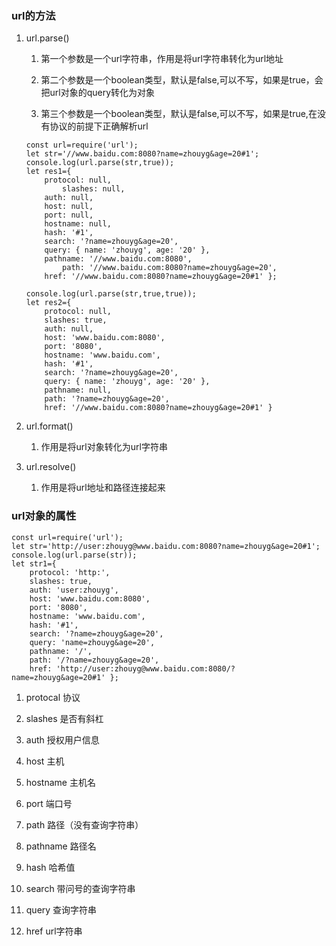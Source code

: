 ### url的方法

 1. url.parse()
    1. 第一个参数是一个url字符串，作用是将url字符串转化为url地址
    
    2. 第二个参数是一个boolean类型，默认是false,可以不写，如果是true，会把url对象的query转化为对象
    
    3. 第三个参数是一个boolean类型，默认是false,可以不写，如果是true,在没有协议的前提下正确解析url
    
    ```
    const url=require('url');
    let str='//www.baidu.com:8080?name=zhouyg&age=20#1';
    console.log(url.parse(str,true));
    let res1={
        protocol: null,
            slashes: null,
        auth: null,
        host: null,
        port: null,
        hostname: null,
        hash: '#1',
        search: '?name=zhouyg&age=20',
        query: { name: 'zhouyg', age: '20' },
        pathname: '//www.baidu.com:8080',
            path: '//www.baidu.com:8080?name=zhouyg&age=20',
        href: '//www.baidu.com:8080?name=zhouyg&age=20#1' };
    
    console.log(url.parse(str,true,true));
    let res2={
        protocol: null,
        slashes: true,
        auth: null,
        host: 'www.baidu.com:8080',
        port: '8080',
        hostname: 'www.baidu.com',
        hash: '#1',
        search: '?name=zhouyg&age=20',
        query: { name: 'zhouyg', age: '20' },
        pathname: null,
        path: '?name=zhouyg&age=20',
        href: '//www.baidu.com:8080?name=zhouyg&age=20#1' }
    ```
    
    
 
 2. url.format()
 
    1. 作用是将url对象转化为url字符串 
 
 3. url.resolve()
 
    1. 作用是将url地址和路径连接起来
 
### url对象的属性

```
const url=require('url');
let str='http://user:zhouyg@www.baidu.com:8080?name=zhouyg&age=20#1';
console.log(url.parse(str));
let str1={
    protocol: 'http:',
    slashes: true,
    auth: 'user:zhouyg',
    host: 'www.baidu.com:8080',
    port: '8080',
    hostname: 'www.baidu.com',
    hash: '#1',
    search: '?name=zhouyg&age=20',
    query: 'name=zhouyg&age=20',
    pathname: '/',
    path: '/?name=zhouyg&age=20',
    href: 'http://user:zhouyg@www.baidu.com:8080/?name=zhouyg&age=20#1' };
```

 1. protocal 协议
 
 2. slashes 是否有斜杠
 
 3. auth  授权用户信息
 
 4. host  主机
 
 5. hostname  主机名
 
 6. port  端口号
 
 7. path  路径（没有查询字符串）
 
 8. pathname 路径名
 
 9. hash  哈希值
 
 10. search  带问号的查询字符串
 
 11. query  查询字符串
 
 12. href  url字符串
 
 